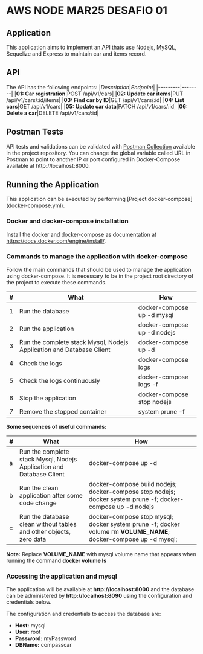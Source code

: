 # AWS NODE MAR25 DESAFIO 01 

## Application 

This application aims to implement an API thats use Nodejs, MySQL, Sequelize and Express to maintain car and items record.

## API 

The API has the following endpoints:
|*Description*|*Endpoint*|
|---------|--------|
|**01: Car registration**|POST /api/v1/cars|
|**02: Update car items**|PUT /api/v1/cars/:id/items|
|**03: Find car by ID**|GET /api/v1/cars/:id|
|**04: List cars**|GET /api/v1/cars|
|**05: Update car data**|PATCH /api/v1/cars/:id|
|**06: Delete a car**|DELETE /api/v1/cars/:id|

## Postman Tests 

API tests and validations can be validated with [Postman Collection](CompassCars.Postman_collection.json) available in the project repository.
You can change the global variable called URL in Postman to point to another IP or port configured in Docker-Compose available at http://localhost:8000.

## Running the Application

This application can be executed by performing [Project docker-compose] (docker-compose.yml).

### Docker and docker-compose installation 

Install the docker and docker-compose as documentation at https://docs.docker.com/engine/install/.

### Commands to manage the application with docker-compose

Follow the main commands that should be used to manage the application using docker-compose.
It is necessary to be in the project root directory of the project to execute these commands.

|#|What|How|
|---|---|---|
|1|Run the database|docker-compose up -d mysql|
|2|Run the application|docker-compose up -d nodejs|
|3|Run the complete stack Mysql, Nodejs Application and Database Client|docker-compose up -d|
|4|Check the logs|docker-compose logs|
|5|Check the logs continuously|docker-compose logs -f|
|6|Stop the application|docker-compose stop nodejs|
|7|Remove the stopped container|system prune -f|

**Some sequences of useful commands:**

|#|What|How|
|---|---|---|
|a|Run the complete stack Mysql, Nodejs Application and Database Client|docker-compose up -d|
|b|Run the clean application after some code change|docker-compose build nodejs; docker-compose stop nodejs; docker system prune -f; docker-compose up -d nodejs|
|c|Run the database clean without tables and other objects, zero data|docker-compose stop mysql; docker system prune -f; docker volume rm **VOLUME_NAME**; docker-compose up -d mysql;|

**Note:** Replace **VOLUME_NAME** with mysql volume name that appears when running the command **docker volume ls** 

### Accessing the application and mysql

The application will be available at **http://localhost:8000** and the database can be administered by **http://localhost:8090** using the configuration and credentials below.

The configuration and credentials to access the database are:
- **Host:** mysql
- **User:** root
- **Password:** myPassword
- **DBName:** compasscar